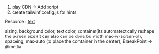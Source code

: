 1. play CDN -> Add script
2. create tailwinf.config.js for hints

Resource : [text](https://github.com/ProgrammingHero1/tea-house-resources)


sizing,
background color, 
text color, 
container(its automatectically reshape the screen size)(it can also can be done bu width max-w-screan-xl), 
spaceing, 
max-auto (to place the comtainer in the center),
BraeakPoint -> @media 